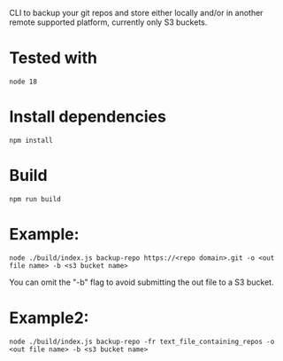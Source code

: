 CLI to backup your git repos and store either locally and/or in another remote supported platform, currently only S3 buckets.

# Tested with

```
node 18
```

# Install dependencies

```
npm install
```

# Build

```
npm run build
```

# Example:

```
node ./build/index.js backup-repo https://<repo domain>.git -o <out file name> -b <s3 bucket name>
```

You can omit the "-b" flag to avoid submitting the out file to a S3 bucket.

# Example2:

```
node ./build/index.js backup-repo -fr text_file_containing_repos -o <out file name> -b <s3 bucket name>
```